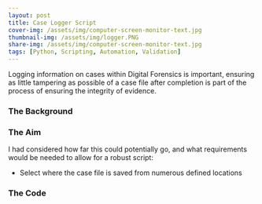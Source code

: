 ```yaml
---
layout: post
title: Case Logger Script 
cover-img: /assets/img/computer-screen-monitor-text.jpg
thumbnail-img: /assets/img/logger.PNG
share-img: /assets/img/computer-screen-monitor-text.jpg
tags: [Python, Scripting, Automation, Validation]
---
```


Logging information on cases within Digital Forensics is important, ensuring as little tampering as possible of a case file after completion is part of the process of ensuring the integrity of evidence.

### The Background


### The Aim
I had considered how far this could potentially go, and what requirements would be needed to allow for a robust script:
- Select where the case file is saved from numerous defined locations


### The Code
